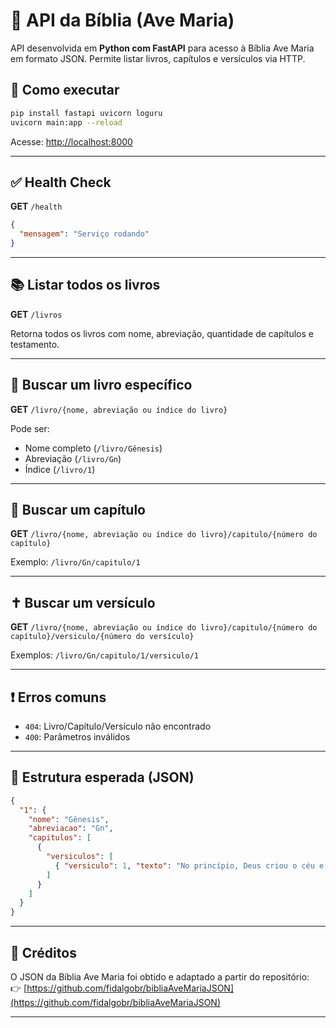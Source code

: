 # 📖 API da Bíblia (Ave Maria)

API desenvolvida em **Python com FastAPI** para acesso à Bíblia Ave Maria em formato JSON. Permite listar livros, capítulos e versículos via HTTP.

## 🚀 Como executar

```bash
pip install fastapi uvicorn loguru
uvicorn main:app --reload
```

Acesse: [http://localhost:8000](http://localhost:8000)

---

## ✅ Health Check

**GET** `/health`

```json
{
  "mensagem": "Serviço rodando"
}
```

---

## 📚 Listar todos os livros

**GET** `/livros`

Retorna todos os livros com nome, abreviação, quantidade de capítulos e testamento.

---

## 📖 Buscar um livro específico

**GET** `/livro/{nome, abreviação ou índice do livro}`

Pode ser:
- Nome completo (`/livro/Gênesis`)
- Abreviação (`/livro/Gn`)
- Índice (`/livro/1`)

---

## 📄 Buscar um capítulo

**GET** `/livro/{nome, abreviação ou índice do livro}/capitulo/{número do capítulo}`

Exemplo: `/livro/Gn/capitulo/1`

---

## ✝ Buscar um versículo

**GET** `/livro/{nome, abreviação ou índice do livro}/capitulo/{número do capítulo}/versiculo/{número do versículo}`

Exemplos: `/livro/Gn/capitulo/1/versiculo/1`

---

## ❗ Erros comuns

- `404`: Livro/Capítulo/Versículo não encontrado
- `400`: Parâmetros inválidos

---

## 📁 Estrutura esperada (JSON)

```json
{
  "1": {
    "nome": "Gênesis",
    "abreviacao": "Gn",
    "capitulos": [
      {
        "versiculos": [
          { "versiculo": 1, "texto": "No princípio, Deus criou o céu e a terra." }
        ]
      }
    ]
  }
}
```

---

## 📌 Créditos

O JSON da Bíblia Ave Maria foi obtido e adaptado a partir do repositório:  
👉 [https://github.com/fidalgobr/bibliaAveMariaJSON](https://github.com/fidalgobr/bibliaAveMariaJSON)

---
